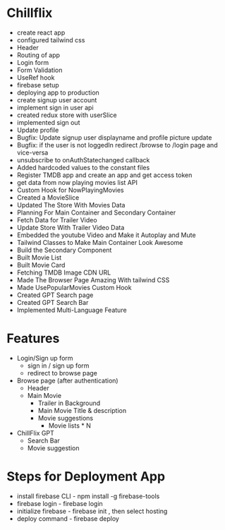 # Chillflix
  - create react app
  - configured tailwind css
  - Header
  - Routing of app
  - Login form
  - Form Validation
  - UseRef hook
  - firebase setup
  - deploying app to production
  - create signup user account
  - implement sign in  user api
  - created redux store with userSlice
  - implemented sign out
  - Update profile
  - Bugfix: Update signup user displayname and profile picture update
  - Bugfix: if the user is not loggedIn redirect /browse to /login page and vice-versa
  - unsubscribe to onAuthStatechanged callback
  - Added hardcoded values to the constant files
  - Register TMDB app and create an app and get access token
  - get data from now playing movies list API
  - Custom Hook for NowPlayingMovies
  - Created a MovieSlice
  - Updated The Store With Movies Data
  - Planning For Main Container and Secondary Container
  - Fetch Data for Trailer Video
  - Update Store With Trailer Video Data
  - Embedded the youtube Video and Make it Autoplay and Mute
  - Tailwind Classes to Make Main Container Look Awesome 
  - Build the Secondary Component
  - Built Movie List
  - Built Movie Card
  - Fetching TMDB Image CDN URL
  - Made The Browser Page Amazing With tailwind CSS
  - Made UsePopularMovies Custom Hook
  - Created GPT Search page
  - Created GPT Search Bar
  - Implemented Multi-Language Feature

# Features
 - Login/Sign up form
   - sign in / sign up form
   - redirect to browse page
 - Browse page (after authentication)
   - Header  
   - Main Movie
     - Trailer in Background
     - Main Movie Title & description
     - Movie suggestions
       - Movie lists * N
 - ChillFlix GPT
   - Search Bar
   - Movie suggestion

# Steps for Deployment App
  - install firebase CLI - npm install -g firebase-tools
  - firebase login - firebase login
  - initialize firebase - firebase init , then select hosting
  - deploy command - firebase deploy   